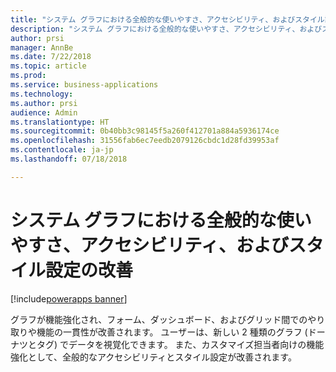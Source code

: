 ```yaml
---
title: "システム グラフにおける全般的な使いやすさ、アクセシビリティ、およびスタイル設定の改善"
description: "システム グラフにおける全般的な使いやすさ、アクセシビリティ、およびスタイル設定の改善"
author: prsi
manager: AnnBe
ms.date: 7/22/2018
ms.topic: article
ms.prod: 
ms.service: business-applications
ms.technology: 
ms.author: prsi
audience: Admin
ms.translationtype: HT
ms.sourcegitcommit: 0b40bb3c98145f5a260f412701a884a5936174ce
ms.openlocfilehash: 31556fab6ec7eedb2079126cbdc1d28fd39953af
ms.contentlocale: ja-jp
ms.lasthandoff: 07/18/2018

---
```

# <a name="general-usability-accessibility-and-styling-improvements-in-system-charts"></a>システム グラフにおける全般的な使いやすさ、アクセシビリティ、およびスタイル設定の改善

[!include[powerapps banner](../includes/powerapps.md)]




グラフが機能強化され、フォーム、ダッシュボード、およびグリッド間でのやり取りや機能の一貫性が改善されます。 ユーザーは、新しい 2 種類のグラフ (ドーナツとタグ) でデータを視覚化できます。 また、カスタマイズ担当者向けの機能強化として、全般的なアクセシビリティとスタイル設定が改善されます。

